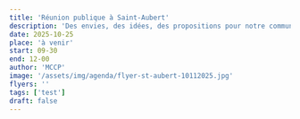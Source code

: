 ```yaml
---
title: 'Réunion publique à Saint-Aubert'
description: 'Des envies, des idées, des propositions pour notre commune ? Discutons-en !'
date: 2025-10-25
place: 'à venir'
start: 09-30
end: 12-00
author: 'MCCP'
image: '/assets/img/agenda/flyer-st-aubert-10112025.jpg'
flyers: ''
tags: ['test']
draft: false
---
```

